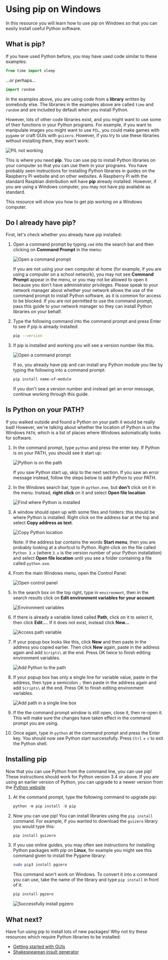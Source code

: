 # Using pip on Windows

In this resource you will learn how to use pip on Windows so that you can easily install useful Python software.

## What is pip?

If you have used Python before, you may have used code similar to these examples:

```python
from time import sleep
```

...or perhaps...

```python
import random
```

In the examples above, you are using code from a **library** written by somebody else. The libraries in the examples above are called `time` and `random` and are included by default when you install Python.

However, lots of other code libraries exist, and you might want to use some of their functions in your Python programs. For example, if you want to manipulate images you might want to use `PIL`, you could make games with `pygame` or craft GUIs with `guizero`. However, if you try to use these libraries without installing them, they won't work:

![PIL not working](images/pil-doesnt-work.png)

This is where you need **pip**. You can use pip to install Python libraries on your computer so that you can use them in your programs. You have probably seen instructions for installing Python libraries in guides on the Raspberry Pi website and on other websites. A Raspberry Pi with the standard Raspbian distribution will have **pip** already installed. However, if you are using a Windows computer, you may not have pip available as standard.

This resource will show you how to get pip working on a Windows computer.

## Do I already have pip?

First, let's check whether you already have pip installed:

1. Open a command prompt by typing `cmd` into the search bar and then clicking on **Command Prompt** in the menu:

    ![Open a command prompt](images/cmd-prompt.png)

    If you are not using your own computer at home (for example, if you are using a computer on a school network), you may not see **Command Prompt** appear in the menu, or you may not be allowed to open it because you don't have administrator privileges. Please speak to your network manager about whether your network allows the use of the command prompt to install Python software, as it is common for access to be blocked. If you are not permitted to use the command prompt, pass this guide to your network manager so they can install Python libraries on your behalf.

1. Type the following command into the command prompt and press Enter to see if pip is already installed:

    ```bash
    pip --version
    ```

1. If pip is installed and working you will see a version number like this.

    ![Open a command prompt](images/pip-working.png)

    If so, you already have pip and can install any Python module you like by typing the following into a command prompt:

    ```bash
    pip install name-of-module
    ```

    If you don't see a version number and instead get an error message, continue working through this guide.

## Is Python on your PATH?

If you walked outside and found a Python on your path it would be really bad! However, we're talking about whether the location of Python is on the Windows `PATH`, which is a list of places where Windows automatically looks for software.

1. In the command prompt, type `python` and press the enter key. If Python is on your PATH, you should see it start up:

    ![Python is on the path](images/python-working.png)

    If you saw Python start up, skip to the next section. If you saw an error message instead, follow the steps below to add Python to your PATH.

1. In the Windows search bar, type in `python.exe`, but **don't** click on it in the menu. Instead, **right click** on it and select **Open file location**

    ![Find where Python is installed](images/find-python-location.png)

1. A window should open up with some files and folders: this should be where Python is installed. Right click on the address bar at the top and select **Copy address as text**.

    ![Copy Python location](images/copy-address.png)

    Note: if the address bar contains the words **Start menu**, then you are probably looking at a shortcut to Python. Right-click on the file called `Python 3.x` (where `3.x` is the version number of your Python installation) and select **Open file location** until you see a folder containing a file called `python.exe`.

1. From the main Windows menu, open the Control Panel:

    ![Open control panel](images/control-panel.png)

1. In the search box on the top right, type in `environment`, then in the search results click on **Edit environment variables for your account**:

    ![Environment variables](images/environment.png)

1. If there is already a variable listed called **Path**, click on it to select it, then click **Edit...**. If it does not exist, instead click **New...**

    ![Access path variable](images/env-variables.png)    

1. If your popup box looks like this, click **New** and then paste in the address you copied earlier. Then click **New** again, paste in the address again and add `Scripts\` at the end. Press OK twice to finish editing environment variables.

    ![Add Python to the path](images/add-python-path.png)  

1. If your popup box has only a single line for variable value, paste in the address, then type a semicolon `;` then paste in the address again and add `Scripts\` at the end. Press OK to finish editing environment variables.

    ![Add path in a single line box](images/small-popups.png)  

1. If the the command prompt window is still open, close it, then re-open it. This will make sure the changes have taken effect in the command prompt you are using.

1. Once again, type in `python` at the command prompt and press the Enter key. You should now see Python start successfully. Press `Ctrl` + `c` to exit the Python shell.


## Installing pip

Now that you can use Python from the command line, you can use pip! These instructions should work for Python version 3.4 or above. If you are using an earlier version of Python, you can upgrade to a newer version from the [Python website](https://www.python.org/downloads/)

1. At the command prompt, type the following command to upgrade pip:

    ```python
    python -m pip install -U pip
    ```

1. Now you can use pip! You can install libraries using the `pip install` command. For example, if you wanted to download the `guizero` library you would type this:

    ```bash
    pip install guizero
    ```

1. If you use online guides, you may often see instructions for installing Python packages with pip on **Linux**, for example you might see this command given to install the Pygame library:

    ```bash
    sudo pip3 install pgzero
    ```

    This command won't work on Windows. To convert it into a command you can use, take the name of the library and type `pip install` in front of it:

    ```bash
    pip install pgzero
    ```

    ![Successfully install pgzero](images/pip-install-pgzero.png)  

## What next?

Have fun using pip to install lots of new packages! Why not try these resources which require Python libraries to be installed:
- [Getting started with GUIs](http://www.raspberrypi.org/learning/getting-started-with-guis)
- [Shakespearean insult generator](https://www.raspberrypi.org/learning/shakespearean-insult-generator/)

